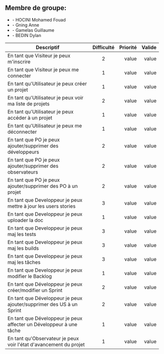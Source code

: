  <h2>Membre de groupe:</h2>
 <ul>
  <li>- HOCINI Mohamed Fouad</li>
  <li>- Gning Anne</li>
  <li>- Gamelas Guillaume</li>
  <li>- BEDIN Dylan</li>
</ul> 
	 
<table>
    <thead>
        <tr>
            <th>Descriptif</th>
            <th align="center">Difficulté</th>
            <th align="right">Priorité</th>
            <th align="right">Valide</th>
        </tr>
    </thead>
    <tbody>
        <tr>
            <td>En tant que Visiteur je peux m'inscrire</td>
            <td align="center">2</td>
            <td align="right">value</td>
            <td align="right">value</td>
        </tr>
        <tr>
            <td>En tant que Visiteur je peux me connecter</td>
            <td align="center">1</td>
            <td align="right">value</td>
            <td align="right">value</td>
        </tr>
        <tr>
            <td>En tant qu'Utilisateur je peux créer un projet </td>
            <td align="center">1</td>
            <td align="right">value</td>
            <td align="right">value</td>
        </tr>
        <tr>
            <td>En tant qu'Utilisateur je peux voir ma liste de projets </td>
            <td align="center">2</td>
            <td align="right">value</td>
            <td align="right">value</td>
        </tr>
        <tr>
            <td>En tant qu'Utilisateur je peux accéder à un projet </td>
            <td align="center">1</td>
            <td align="right">value</td>
            <td align="right">value</td>
        </tr>
        <tr>
            <td>En tant qu'Utilisateur je peux me déconnecter </td>
            <td align="center">1</td>
            <td align="right">value</td>
            <td align="right">value</td>
        </tr>
        <tr>
            <td>En tant que PO je peux ajouter/supprimer des développeurs</td>
            <td align="center">2</td>
            <td align="right">value</td>
            <td align="right">value</td>
        </tr>
        <tr>
            <td>En tant que PO je peux ajouter/supprimer des observateurs</td>
            <td align="center">2</td>
            <td align="right">value</td>
            <td align="right">value</td>
        </tr>        
        <tr>
            <td>En tant que PO je peux ajouter/supprimer des PO à un projet</td>
            <td align="center">2</td>
            <td align="right">value</td>
            <td align="right">value</td>
        </tr>        
        <tr>
            <td>En tant que Developpeur je peux mettre à jour les users stories</td>
            <td align="center">3</td>
            <td align="right">value</td>
            <td align="right">value</td>
        </tr>     
        <tr>
            <td>En tant que Developpeur je peux uploader la doc</td>
            <td align="center">1</td>
            <td align="right">value</td>
            <td align="right">value</td>
        </tr>   
        <tr>
            <td>En tant que Developpeur je peux maj les tests</td>
            <td align="center">3</td>
            <td align="right">value</td>
            <td align="right">value</td>
        </tr>   
        <tr>
            <td>En tant que Developpeur je peux maj les builds	</td>
            <td align="center">3</td>
            <td align="right">value</td>
            <td align="right">value</td>
        </tr>   
        <tr>
            <td>En tant que Developpeur je peux maj les tâches	</td>
            <td align="center">3</td>
            <td align="right">value</td>
            <td align="right">value</td>
        </tr>   
        <tr>
            <td>En tant que Developpeur je peux modifier le Backlog</td>
            <td align="center">1</td>
            <td align="right">value</td>
            <td align="right">value</td>
        </tr>   
        <tr>
            <td>En tant que Développeur je peux créer/modifier un Sprint</td>
            <td align="center">2</td>
            <td align="right">value</td>
            <td align="right">value</td>
        </tr>   
        <tr>
            <td>En tant que Développeur je peux ajouter/supprimer des US à un Sprint</td>
            <td align="center">2</td>
            <td align="right">value</td>
            <td align="right">value</td>
        </tr>  
        <tr>
            <td>En tant que Développeur je peux affecter un Développeur à une tâche</td>
            <td align="center">1</td>
            <td align="right">value</td>
            <td align="right">value</td>
        </tr>  
        <tr>
            <td>En tant qu'Observateur je peux voir l'état d'avancement du projet	</td>
            <td align="center">1</td>
            <td align="right">value</td>
            <td align="right">value</td>
        </tr> 

   </tbody>
</table>

